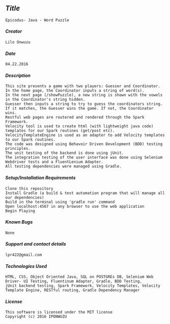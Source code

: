 ## _Title_
	Epicodus- Java - Word Puzzle
	
#### _Creator_
	Lilo Onwuzu 
	
#### _Date_
	04.22.2016

#### _Description_
	This site presents a game with two players: Guesser and Coordinator. 
	In the home page, the Coordinator inputs a string of word(s). 
	In the next page (/showPuzzle), a new string is shown with the vowels in the Coordinator's string hidden. 
	Guesser then inputs a string to try to guess the coordinators string. 
	If it matches, the Guesser wins the game. If not, the Coordinator wins. 
	Restful web pages are routered and rendered through the Spark Framework. 
	Velocity tool is used to create html (with lightweight java code) templates for our Spark routines (get/post etc).
	VelocityTemplateEngine is used as an adapter to add Velocity templates to our Spark routines.	
	The code was designed using Behavoir Driven Development (BDD) testing principles. 
	The unit testing of the backend is done using jUnit. 
	The integration testing of the user interface was done using Selenium Webdriver tests and a FluentLenium Adapter. 
	All testing dependencies were managed using Gradle. 

#### _Setup/Installation Requirements_
	 
	Clone this repository
	Install Gradle (a build & test automation program that will manage all our dependencies)
	Build in the terminal using 'gradle run' command
	Open localhost:4567 in any browser to use the web application
	Begin Playing

#### _Known Bugs_
 	None

#### _Support and contact details_
	lpr422@gmail.com
	
#### _Technologies Used_
	HTML, CSS, Object Oriented Java, SQL on POSTGREs DB, Selenium Web Driver- UI Testing, Fluentinum Adapter, Gradle, BDD Testing, 
	jUnit backend testing, Spark Framework, Velocity Templates, Velocity Template Engine, RESTful routing, Gradle Dependency Manager 

#### _License_
	This software is licensed under the MIT license
	Copyright (c) 2016 IPONWUZU


